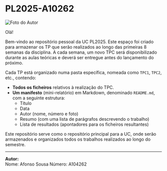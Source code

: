 # PL2025-A10262

![Foto do Autor](./caminho/para/sua/foto.jpg)

Olá!

Bem-vindo ao repositório pessoal da UC PL2025. Este espaço foi criado para armazenar os TP que serão realizados ao longo das primeiras 8 semanas da disciplina. A cada semana, um novo TPC será disponibilizado durante as aulas teóricas e deverá ser entregue antes do lançamento do próximo.

Cada TP está organizado numa pasta específica, nomeada como `TPC1`, `TPC2`, etc., contendo:
- **Todos os ficheiros** relativos à realização do TPC.
- **Um manifesto** (mini-relatório) em Markdown, denominado `README.md`, com a seguinte estrutura:
  - Título
  - Data
  - Autor (nome, número e foto)
  - Resumo (com uma lista de parágrafos descrevendo o trabalho)
  - Lista de resultados (apontadores para os ficheiros resultantes)

Este repositório serve como o repositório principal para a UC, onde serão armazenados e organizados todos os trabalhos realizados ao longo do semestre.

---

**Autor:**  
Nome: Afonso Sousa 
Número: A104262  
